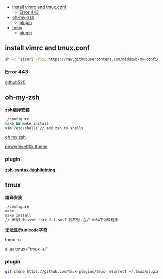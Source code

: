 - [install vimrc and tmux.conf](#install-vimrc-and-tmuxconf)
  - [Error 443](#error-443)
- [oh-my-zsh](#oh-my-zsh)
  - [plugin](#plugin)
- [tmux](#tmux)
  - [plugin](#plugin-1)

## install vimrc and tmux.conf

```bash
sh -c "$(curl -fsSL https://raw.githubusercontent.com/middzwb/my-config/master/install.sh)" -s -to
```

### Error 443

[github520](https://github.com/521xueweihan/GitHub520)

<!--
在/etc/hosts中添加`199.232.68.133 raw.githubusercontent.com`。（通过 https://www.ipaddress.com/ 获取域名对应地址）
-->

## oh-my-zsh

**zsh编译安装**

```bash
./configure
make && make install
vim /etc/shells // add zsh to shells
```

[oh my zsh](https://ohmyz.sh/)

[powerlevel10k theme](https://github.com/romkatv/powerlevel10k)

### plugin

**[zsh-syntax-highlighting](https://github.com/zsh-users/zsh-syntax-highlighting/blob/master/INSTALL.md)**

## tmux

**编译安装**

```bash
./configure
make
make install
// 出现libevent_core-2.1.so.7 找不到：在/lib64下做软链接
```

**无法显示unicode字符**

tmux -u

alias tmux="tmux -u"

### plugin

```bash
git clone https://github.com/tmux-plugins/tmux-resurrect ~/.tmux/plugins/tmux-resurrect
```

<!--
/opt/homebrew/bin/sshpass -p ZWb12345 ssh -o ServerAliveInterval=30 -o StrictHostKeyChecking=no -p 22 root@106.75.65.172
-->
